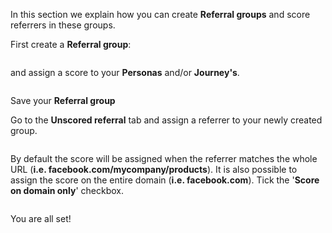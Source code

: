 In this section we explain how you can create **Referral groups** and score referrers in these groups.

First create a **Referral group**:

![]()

and assign a score to your **Personas** and/or **Journey's**.

![]()

Save your **Referral group**

Go to the **Unscored referral** tab and assign a referrer to your newly created group.

![]()

By default the score will be assigned when the referrer matches the whole URL (**i.e. facebook.com/mycompany/products**). It is also possible to assign the score on the entire domain (**i.e. facebook.com**). Tick the '**Score on domain only**' checkbox.

![]()

You are all set!